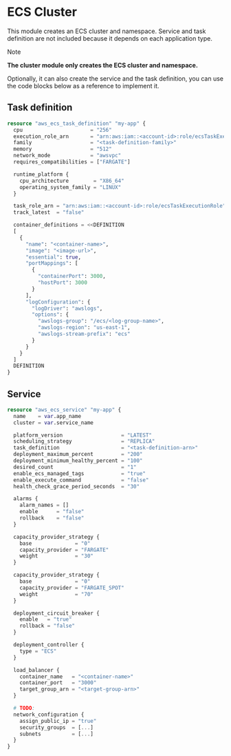 # ECS Cluster

This module creates an ECS cluster and namespace. Service and task definition are not included because it depends on each application type.

> [!NOTE]
> **The cluster module only creates the ECS cluster and namespace.**
> 
> Optionally, it can also create the service and the task definition, you can use the code blocks below as a reference to implement it.

## Task definition 

```tf
resource "aws_ecs_task_definition" "my-app" {
  cpu                      = "256"
  execution_role_arn       = "arn:aws:iam::<account-id>:role/ecsTaskExecutionRole"
  family                   = "<task-definition-family>"
  memory                   = "512"
  network_mode             = "awsvpc"
  requires_compatibilities = ["FARGATE"]

  runtime_platform {
    cpu_architecture        = "X86_64"
    operating_system_family = "LINUX"
  }

  task_role_arn = "arn:aws:iam::<account-id>:role/ecsTaskExecutionRole"
  track_latest  = "false"

  container_definitions = <<DEFINITION
  [
    {
      "name": "<container-name>",
      "image": "<image-url>",
      "essential": true,
      "portMappings": [
        {
          "containerPort": 3000,
          "hostPort": 3000
        }
      ],
      "logConfiguration": {
        "logDriver": "awslogs",
        "options": {
          "awslogs-group": "/ecs/<log-group-name>",
          "awslogs-region": "us-east-1",
          "awslogs-stream-prefix": "ecs"
        }
      }
    }
  ]
  DEFINITION
}
```

## Service

```tf
resource "aws_ecs_service" "my-app" {
  name    = var.app_name
  cluster = var.service_name

  platform_version                   = "LATEST"
  scheduling_strategy                = "REPLICA"
  task_definition                    = "<task-definition-arn>"
  deployment_maximum_percent         = "200"
  deployment_minimum_healthy_percent = "100"
  desired_count                      = "1"
  enable_ecs_managed_tags            = "true"
  enable_execute_command             = "false"
  health_check_grace_period_seconds  = "30"

  alarms {
    alarm_names = []
    enable      = "false"
    rollback    = "false"
  }

  capacity_provider_strategy {
    base              = "0"
    capacity_provider = "FARGATE"
    weight            = "30"
  }

  capacity_provider_strategy {
    base              = "0"
    capacity_provider = "FARGATE_SPOT"
    weight            = "70"
  }

  deployment_circuit_breaker {
    enable   = "true"
    rollback = "false"
  }

  deployment_controller {
    type = "ECS"
  }

  load_balancer {
    container_name   = "<container-name>"
    container_port   = "3000"
    target_group_arn = "<target-group-arn>"
  }

  # TODO:
  network_configuration {
    assign_public_ip = "true"
    security_groups  = [...]
    subnets          = [...]
  }
}
```